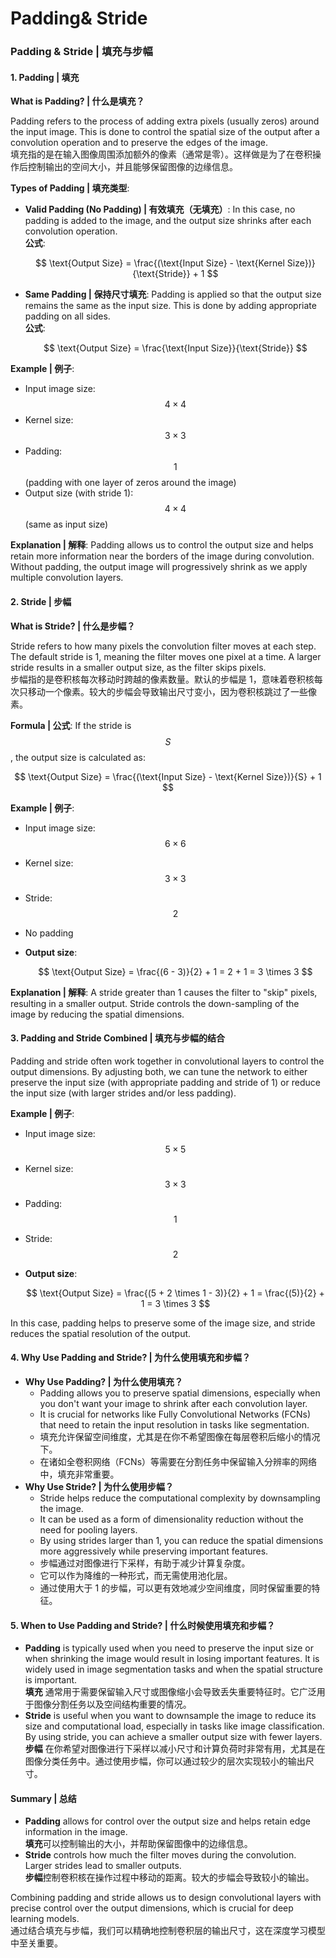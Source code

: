 # Padding& Stride

### Padding & Stride | 填充与步幅

#### 1. **Padding | 填充**

**What is Padding? | 什么是填充？**

Padding refers to the process of adding extra pixels (usually zeros) around the input image. This is done to control the spatial size of the output after a convolution operation and to preserve the edges of the image.\
填充指的是在输入图像周围添加额外的像素（通常是零）。这样做是为了在卷积操作后控制输出的空间大小，并且能够保留图像的边缘信息。

**Types of Padding | 填充类型**:

*   **Valid Padding (No Padding) | 有效填充（无填充）**: In this case, no padding is added to the image, and the output size shrinks after each convolution operation.\
    **公式**:

    $$
    \text{Output Size} = \frac{(\text{Input Size} - \text{Kernel Size})}{\text{Stride}} + 1
    $$
*   **Same Padding | 保持尺寸填充**: Padding is applied so that the output size remains the same as the input size. This is done by adding appropriate padding on all sides.\
    **公式**:

    $$
    \text{Output Size} = \frac{\text{Input Size}}{\text{Stride}}
    $$

**Example | 例子**:

* Input image size: $$4 \times 4$$
* Kernel size: $$3 \times 3$$
* Padding: $$1$$ (padding with one layer of zeros around the image)
* Output size (with stride 1): $$4 \times 4$$ (same as input size)

**Explanation | 解释**: Padding allows us to control the output size and helps retain more information near the borders of the image during convolution. Without padding, the output image will progressively shrink as we apply multiple convolution layers.

#### 2. **Stride | 步幅**

**What is Stride? | 什么是步幅？**

Stride refers to how many pixels the convolution filter moves at each step. The default stride is 1, meaning the filter moves one pixel at a time. A larger stride results in a smaller output size, as the filter skips pixels.\
步幅指的是卷积核每次移动时跨越的像素数量。默认的步幅是 1，意味着卷积核每次只移动一个像素。较大的步幅会导致输出尺寸变小，因为卷积核跳过了一些像素。

**Formula | 公式**: If the stride is $$S$$, the output size is calculated as:

$$
\text{Output Size} = \frac{(\text{Input Size} - \text{Kernel Size})}{S} + 1
$$

**Example | 例子**:

* Input image size: $$6 \times 6$$
* Kernel size: $$3 \times 3$$
* Stride: $$2$$
* No padding
*   **Output size**:

    $$
    \text{Output Size} = \frac{(6 - 3)}{2} + 1 = 2 + 1 = 3 \times 3
    $$

**Explanation | 解释**: A stride greater than 1 causes the filter to "skip" pixels, resulting in a smaller output. Stride controls the down-sampling of the image by reducing the spatial dimensions.

#### 3. **Padding and Stride Combined | 填充与步幅的结合**

Padding and stride often work together in convolutional layers to control the output dimensions. By adjusting both, we can tune the network to either preserve the input size (with appropriate padding and stride of 1) or reduce the input size (with larger strides and/or less padding).

**Example | 例子**:

* Input image size: $$5 \times 5$$
* Kernel size: $$3 \times 3$$
* Padding: $$1$$
* Stride: $$2$$
*   **Output size**:

    $$
    \text{Output Size} = \frac{(5 + 2 \times 1 - 3)}{2} + 1 = \frac{(5)}{2} + 1 = 3 \times 3
    $$

In this case, padding helps to preserve some of the image size, and stride reduces the spatial resolution of the output.

#### 4. **Why Use Padding and Stride? | 为什么使用填充和步幅？**

* **Why Use Padding? | 为什么使用填充？**
  * Padding allows you to preserve spatial dimensions, especially when you don't want your image to shrink after each convolution layer.
  * It is crucial for networks like Fully Convolutional Networks (FCNs) that need to retain the input resolution in tasks like segmentation.
  * 填充允许保留空间维度，尤其是在你不希望图像在每层卷积后缩小的情况下。
  * 在诸如全卷积网络（FCNs）等需要在分割任务中保留输入分辨率的网络中，填充非常重要。
* **Why Use Stride? | 为什么使用步幅？**
  * Stride helps reduce the computational complexity by downsampling the image.
  * It can be used as a form of dimensionality reduction without the need for pooling layers.
  * By using strides larger than 1, you can reduce the spatial dimensions more aggressively while preserving important features.
  * 步幅通过对图像进行下采样，有助于减少计算复杂度。
  * 它可以作为降维的一种形式，而无需使用池化层。
  * 通过使用大于 1 的步幅，可以更有效地减少空间维度，同时保留重要的特征。

#### 5. **When to Use Padding and Stride? | 什么时候使用填充和步幅？**

* **Padding** is typically used when you need to preserve the input size or when shrinking the image would result in losing important features. It is widely used in image segmentation tasks and when the spatial structure is important.\
  **填充** 通常用于需要保留输入尺寸或图像缩小会导致丢失重要特征时。它广泛用于图像分割任务以及空间结构重要的情况。
* **Stride** is useful when you want to downsample the image to reduce its size and computational load, especially in tasks like image classification. By using stride, you can achieve a smaller output size with fewer layers.\
  **步幅** 在你希望对图像进行下采样以减小尺寸和计算负荷时非常有用，尤其是在图像分类任务中。通过使用步幅，你可以通过较少的层次实现较小的输出尺寸。

#### Summary | 总结

* **Padding** allows for control over the output size and helps retain edge information in the image.\
  **填充**可以控制输出的大小，并帮助保留图像中的边缘信息。
* **Stride** controls how much the filter moves during the convolution. Larger strides lead to smaller outputs.\
  **步幅**控制卷积核在操作过程中移动的距离。较大的步幅会导致较小的输出。

Combining padding and stride allows us to design convolutional layers with precise control over the output dimensions, which is crucial for deep learning models.\
通过结合填充与步幅，我们可以精确地控制卷积层的输出尺寸，这在深度学习模型中至关重要。
